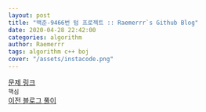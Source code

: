 ```yaml
---  
layout: post  
title: "백준-9466번 텀 프로젝트 :: Raemerrr`s Github Blog"  
date: 2020-04-28 22:42:00  
categories: algorithm  
author: Raemerrr  
tags: algorithm c++ boj 
cover: "/assets/instacode.png" 
---  
```

<a href="https://www.acmicpc.net/problem/9466" target="_blank">문제 링크</a>     
`핵심`  
<a href="https://blog.naver.com/rkdfoals/221813379960" target="_blank">이전 블로그 풀이</a>  
<script src="https://gist.github.com/Raemerrr/3c4af73d8a4aad50be342e37c19e7568.js"></script>